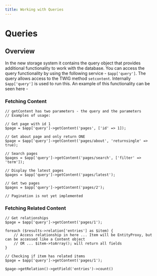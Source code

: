 ```yaml
---
title: Working with Queries
---
```

Queries
========

Overview
--------

In the new storage system it contains the query object that provides additional 
functionality to work with the database. You can access the query functionality 
by using the following service - `$app['query']`. The query allows access to the 
TWIG method `setcontent`. Internally `$app['query']` is used to run this. An example 
of this functionality can be seen here - 

### Fetching Content
```
// getContent has two parameters - the query and the parameters
// Examples of usage:

// Get page with id 1
$page = $app['query']->getContent('pages', ['id' => 1]);

// Get about page and only return ONE
$page = $app['query']->getContent('pages/about', 'returnsingle' => true);

// Search pages
$pages = $app['query']->getContent('pages/search', ['filter' => 'term']);

// Display the latest pages
$pages = $app['query']->getContent('pages/latest');

// Get two pages
$pages = $app['query']->getContent('pages/2');

// Pagination is not yet implemented
```

### Fetching Related Content
```
// Get relationships
$page = $app['query']->getContent('pages/1');

foreach ($results->relation['entries'] as $item) {
    // Access relationship in here ... Item will be EntityProxy, but can be accessed like a Content object
    // OR ... $item->toArray(); will return all fields
}

// Checking if item has related items
$page = $app['query']->getContent('pages/1');

$page->getRelation()->getField('entries')->count()
```